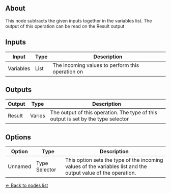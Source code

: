 ## About
This node subtracts the given inputs together in the variables list. The output of this operation can be read on the Result output

## Inputs
Input | Type | Description
------------ | ------|-------
Variables | List | The incoming values to perform this operation on

## Outputs
Output | Type| Description
------------ | -------|------
Result | Varies | The output of this operation. The type of this output is set by the type selector

## Options
Option | Type | Description
------------ | -------|------
Unnamed | Type Selector | This option sets the type of the incoming values of the variables list and the output value of the operation.

[<- Back to nodes list](Nodes)

